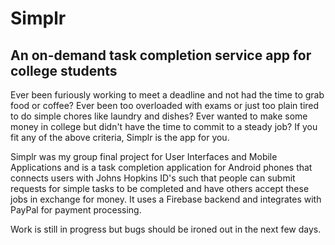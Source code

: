 # Simplr
## An on-demand task completion service app for college students

Ever been furiously working to meet a deadline and not had the time to grab food or coffee? Ever been too overloaded with exams or just too plain tired to do simple chores like laundry and dishes? Ever wanted to make some money in college but didn't have the time to commit to a steady job? If you fit any of the above criteria, Simplr is the app for you.

Simplr was my group final project for User Interfaces and Mobile Applications and is a task completion application for Android phones that connects users with Johns Hopkins ID's such that people can submit requests for simple tasks to be completed and have others accept these jobs in exchange for money. It uses a Firebase backend and integrates with PayPal for payment processing.

Work is still in progress but bugs should be ironed out in the next few days. 
